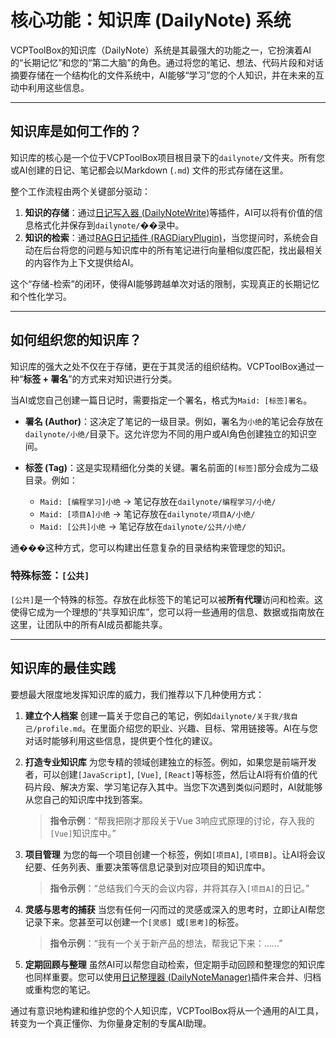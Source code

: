 # 核心功能：知识库 (DailyNote) 系统

VCPToolBox的知识库（DailyNote）系统是其最强大的功能之一，它扮演着AI的“长期记忆”和您的“第二大脑”的角色。通过将您的笔记、想法、代码片段和对话摘要存储在一个结构化的文件系统中，AI能够“学习”您的个人知识，并在未来的互动中利用这些信息。

---

## 知识库是如何工作的？

知识库的核心是一个位于VCPToolBox项目根目录下的`dailynote/`文件夹。所有您或AI创建的日记、笔记都会以Markdown (`.md`) 文件的形式存储在这里。

整个工作流程由两个关键部分驱动：

1.  **知识的存储**：通过[日记写入器 (DailyNoteWrite)](../plugins/knowledge-base.md#1-日记写入器-dailynotewrite)等插件，AI可以将有价值的信息格式化并保存到`dailynote/`��录中。
2.  **知识的检索**：通过[RAG日记插件 (RAGDiaryPlugin)](../plugins/knowledge-base.md#4-rag日记插件-ragdiaryplugin)，当您提问时，系统会自动在后台将您的问题与知识库中的所有笔记进行向量相似度匹配，找出最相关的内容作为上下文提供给AI。

这个“存储-检索”的闭环，使得AI能够跨越单次对话的限制，实现真正的长期记忆和个性化学习。

---

## 如何组织您的知识库？

知识库的强大之处不仅在于存储，更在于其灵活的组织结构。VCPToolBox通过一种“**标签 + 署名**”的方式来对知识进行分类。

当AI或您自己创建一篇日记时，需要指定一个署名，格式为`Maid: [标签]署名`。

*   **署名 (Author)**：这决定了笔记的一级目录。例如，署名为`小绝`的笔记会存放在`dailynote/小绝/`目录下。这允许您为不同的用户或AI角色创建独立的知识空间。

*   **标签 (Tag)**：这是实现精细化分类的关键。署名前面的`[标签]`部分会成为二级目录。例如：
    *   `Maid: [编程学习]小绝` -> 笔记存放在`dailynote/编程学习/小绝/`
    *   `Maid: [项目A]小绝` -> 笔记存放在`dailynote/项目A/小绝/`
    *   `Maid: [公共]小绝` -> 笔记存放在`dailynote/公共/小绝/`

通���这种方式，您可以构建出任意复杂的目录结构来管理您的知识。

### 特殊标签：`[公共]`

`[公共]`是一个特殊的标签。存放在此标签下的笔记可以被**所有代理**访问和检索。这使得它成为一个理想的“共享知识库”，您可以将一些通用的信息、数据或指南放在这里，让团队中的所有AI成员都能共享。

---

## 知识库的最佳实践

要想最大限度地发挥知识库的威力，我们推荐以下几种使用方式：

1.  **建立个人档案**
    创建一篇关于您自己的笔记，例如`dailynote/关于我/我自己/profile.md`。在里面介绍您的职业、兴趣、目标、常用链接等。AI在与您对话时能够利用这些信息，提供更个性化的建议。

2.  **打造专业知识库**
    为您专精的领域创建独立的标签。例如，如果您是前端开发者，可以创建`[JavaScript]`, `[Vue]`, `[React]`等标签，然后让AI将有价值的代码片段、解决方案、学习笔记存入其中。当您下次遇到类似问题时，AI就能够从您自己的知识库中找到答案。
    > **指令示例**：“帮我把刚才那段关于Vue 3响应式原理的讨论，存入我的`[Vue]`知识库中。”

3.  **项目管理**
    为您的每一个项目创建一个标签，例如`[项目A]`, `[项目B]`。让AI将会议纪要、任务列表、重要决策等信息记录到对应项目的知识库中。
    > **指令示例**：“总结我们今天的会议内容，并将其存入`[项目A]`的日记。”

4.  **灵感与思考的捕获**
    当您有任何一闪而过的灵感或深入的思考时，立即让AI帮您记录下来。您甚至可以创建一个`[灵感] `或`[思考]`的标签。
    > **指令示例**：“我有一个关于新产品的想法，帮我记下来：……”

5.  **定期回顾与整理**
    虽然AI可以帮您自动检索，但定期手动回顾和整理您的知识库也同样重要。您可以使用[日记整理器 (DailyNoteManager)](../plugins/knowledge-base.md#3-日记整理器-dailynotemanager)插件来合并、归档或重构您的笔记。

通过有意识地构建和维护您的个人知识库，VCPToolBox将从一个通用的AI工具，转变为一个真正懂你、为你量身定制的专属AI助理。
